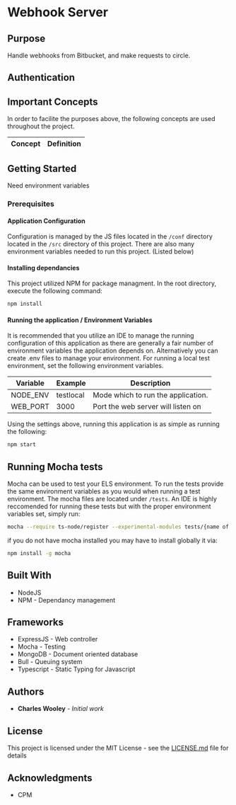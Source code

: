 # Webhook Server


## Purpose

Handle webhooks from Bitbucket, and make requests to circle.


## Authentication


## Important Concepts

In order to facilite the purposes above, the following concepts are used throughout the project.

| Concept| Definition |
| ------------- |-------------|

## Getting Started

Need environment variables

### Prerequisites

#### Application Configuration

Configuration is managed by the JS files located in the `/conf` directory located in the `/src` directory of this project.
There are also many environment variables needed to run this project. (Listed below)

#### Installing dependancies
This project utilized NPM for package managment.  In the root directory, execute the following command:

```bash
npm install
```

#### Running the application / Environment Variables
It is recommended that you utilize an IDE to manage the running configuration of this application as there are generally
a fair number of environment variables the application depends on. Alternatively you can create .env files to manage your environment.  For running a local test environment, set the following
environment variables.

| Variable| Example | Description|
| ------------- |-------------| -----|
| NODE_ENV| testlocal| Mode which to run the application. |
| WEB_PORT| 3000| Port the web server will listen on |


Using the settings above, running this application is as simple as running the following:

```bash
npm start
```

## Running Mocha tests

Mocha can be used to test your ELS environment.  To run the tests provide the same environment variables as you would when running
a test environment.  The mocha files are located under `/tests`. An IDE is highly reccomended for running these tests but with the proper environment variables
set, simply run:

```bash
mocha --require ts-node/register --experimental-modules tests/{name of test file you want to run}
```

if you do not have mocha installed you may have to install globally it via:

```bash
npm install -g mocha
```


## Built With

* NodeJS
* NPM - Dependancy management

## Frameworks

* ExpressJS - Web controller
* Mocha - Testing
* MongoDB - Document oriented database
* Bull - Queuing system
* Typescript - Static Typing for Javascript


## Authors

* **Charles Wooley** - *Initial work*

## License

This project is licensed under the MIT License - see the [LICENSE.md](LICENSE.md) file for details

## Acknowledgments

* CPM
